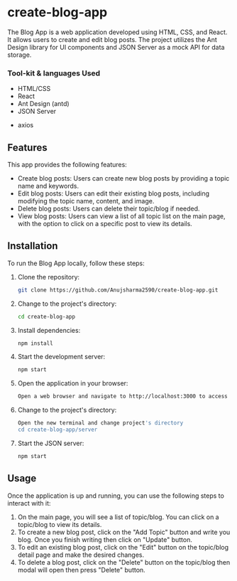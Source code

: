 # create-blog-app

The Blog App is a web application developed using HTML, CSS, and React. It allows users to create and edit blog posts. The project utilizes the Ant Design library for UI components and JSON Server as a mock API for data storage.


<h3>Tool-kit & languages Used</h3>

- HTML/CSS
- React
- Ant Design (antd)
- JSON Server
* axios

## Features

This app provides the following features:

- Create blog posts: Users can create new blog posts by providing a topic name and keywords.
- Edit blog posts: Users can edit their existing blog posts, including modifying the topic name, content, and image.
- Delete blog posts: Users can delete their topic/blog if needed.
- View blog posts: Users can view a list of all topic list on the main page, with the option to click on a specific post to view its details.

## Installation

To run the Blog App locally, follow these steps:

1. Clone the repository:

   ```bash
   git clone https://github.com/Anujsharma2590/create-blog-app.git
   
2. Change to the project's directory:   
    ```bash  
    cd create-blog-app
3. Install dependencies:   
   ```bash
   npm install
4. Start the development server:   
   ```bash
   npm start
5. Open the application in your browser:   
   ```bash
   Open a web browser and navigate to http://localhost:3000 to access the application.
   
   
1. Change to the project's directory:   
   ```bash
   Open the new terminal and change project's directory
   cd create-blog-app/server
   
2. Start the JSON server:   
   ```bash
   npm start   
   
## Usage

Once the application is up and running, you can use the following steps to interact with it:

1. On the main page, you will see a list of topic/blog. You can click on a topic/blog to view its details.
2. To create a new blog post, click on the "Add Topic" button and write you blog. Once you finish writing then click on "Update" button.
3. To edit an existing blog post, click on the "Edit" button on the topic/blog detail page and make the desired changes.
4. To delete a blog post, click on the "Delete" button on the topic/blog then modal will open then press "Delete" button.  
   
